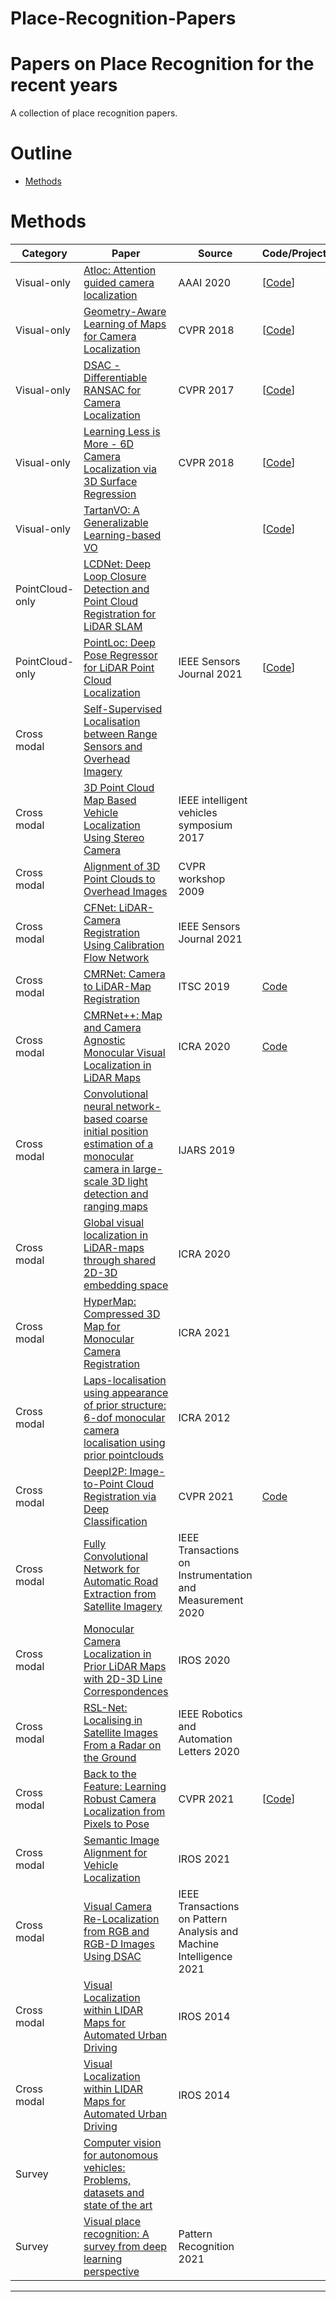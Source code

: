 # Place-Recognition-Papers
Papers on **Place Recognition** for the recent years
===

A collection of place recognition papers.

# Outline

- [Methods](#1-Methods)

# Methods

| Category | Paper | Source | Code/Project |
| --- | --- | --- | --- |
| Visual-only | [Atloc: Attention guided camera localization](https://arxiv.org/pdf/1909.03557v2.pdf) | AAAI 2020 | [[Code](https://github.com/BingCS/AtLoc)] |
| Visual-only | [Geometry-Aware Learning of Maps for Camera Localization](https://arxiv.org/pdf/1712.03342v3.pdf) | CVPR 2018 | [[Code](https://github.com/NVlabs/geomapnet)] |
| Visual-only | [DSAC - Differentiable RANSAC for Camera Localization](https://arxiv.org/pdf/1611.05705v4.pdf) | CVPR 2017 | [[Code](https://github.com/cvlab-dresden/DSAC)] |
| Visual-only | [Learning Less is More - 6D Camera Localization via 3D Surface Regression](https://arxiv.org/pdf/1711.10228v2.pdf) | CVPR 2018 | [[Code](https://github.com/vislearn/LessMore)] |
| Visual-only | [TartanVO: A Generalizable Learning-based VO](https://arxiv.org/pdf/2011.00359v1.pdf) |  | [[Code](https://github.com/castacks/tartanair_tools)] |
| PointCloud-only | [LCDNet: Deep Loop Closure Detection and Point Cloud Registration for LiDAR SLAM](https://arxiv.org/pdf/2103.05056v4.pdf) |  |  |
| PointCloud-only | [PointLoc: Deep Pose Regressor for LiDAR Point Cloud Localization](https://arxiv.org/pdf/2003.02392v3.pdf) | IEEE Sensors Journal 2021 | [[Code](https://github.com/loveoxford/vreloc)] |
| Cross modal | [Self-Supervised Localisation between Range Sensors and Overhead Imagery](https://arxiv.org/pdf/2006.02108v2.pdf) |  |  |
| Cross modal | [3D Point Cloud Map Based Vehicle Localization Using Stereo Camera](https://ieeexplore.ieee.org/stamp/stamp.jsp?tp=&arnumber=7995765) | IEEE intelligent vehicles symposium 2017 |  |
| Cross modal | [Alignment of 3D Point Clouds to Overhead Images](https://ieeexplore.ieee.org/stamp/stamp.jsp?tp=&arnumber=5204180) | CVPR workshop 2009 | |
| Cross modal | [CFNet: LiDAR-Camera Registration Using Calibration Flow Network](https://www.mdpi.com/1424-8220/21/23/8112) | IEEE Sensors Journal 2021 |  |
| Cross modal | [CMRNet: Camera to LiDAR-Map Registration](https://arxiv.org/pdf/1906.10109v3.pdf) | ITSC 2019 | [Code](https://github.com/cattaneod/CMRNet) |
| Cross modal | [CMRNet++: Map and Camera Agnostic Monocular Visual Localization in LiDAR Maps](https://arxiv.org/pdf/2004.13795v2.pdf) | ICRA 2020 | [Code](https://github.com/cattaneod/CMRNet) |
| Cross modal | [Convolutional neural network-based coarse initial position estimation of a monocular camera in large-scale 3D light detection and ranging maps](https://journals.sagepub.com/doi/full/10.1177/1729881419893518) | IJARS 2019 |  |
| Cross modal | [Global visual localization in LiDAR-maps through shared 2D-3D embedding space](https://arxiv.org/pdf/1910.04871v2.pdf) | ICRA 2020 |  |
| Cross modal | [HyperMap: Compressed 3D Map for Monocular Camera Registration](https://ieeexplore.ieee.org/stamp/stamp.jsp?tp=&arnumber=9561864) | ICRA 2021 |  |
| Cross modal | [Laps-localisation using appearance of prior structure: 6-dof monocular camera localisation using prior pointclouds](https://ieeexplore.ieee.org/stamp/stamp.jsp?tp=&arnumber=6224750) | ICRA 2012 |  |
| Cross modal | [DeepI2P: Image-to-Point Cloud Registration via Deep Classification](https://arxiv.org/pdf/2104.03501v1.pdf) | CVPR 2021 | [Code](https://github.com/lijx10/DeepI2P) |
| Cross modal | [Fully Convolutional Network for Automatic Road Extraction from Satellite Imagery](https://ieeexplore.ieee.org/stamp/stamp.jsp?tp=&arnumber=9106407) | IEEE Transactions on Instrumentation and Measurement 2020 |  |
| Cross modal | [Monocular Camera Localization in Prior LiDAR Maps with 2D-3D Line Correspondences](https://arxiv.org/pdf/2004.00740v2.pdf) | IROS 2020 |  |
| Cross modal | [RSL-Net: Localising in Satellite Images From a Radar on the Ground](https://arxiv.org/pdf/2001.03233v2.pdf) | IEEE Robotics and Automation Letters 2020 |  |
| Cross modal | [Back to the Feature: Learning Robust Camera Localization from Pixels to Pose](https://arxiv.org/pdf/2103.09213v2.pdf) | CVPR 2021 | [[Code](https://github.com/cvg/pixloc)] |
| Cross modal | [Semantic Image Alignment for Vehicle Localization](https://arxiv.org/pdf/2110.04162v1.pdf) | IROS 2021 |  |
| Cross modal | [Visual Camera Re-Localization from RGB and RGB-D Images Using DSAC](https://arxiv.org/pdf/2002.12324v4.pdf) | IEEE Transactions on Pattern Analysis and Machine Intelligence 2021 |  |
| Cross modal | [Visual Localization within LIDAR Maps for Automated Urban Driving](https://ieeexplore.ieee.org/stamp/stamp.jsp?tp=&arnumber=6942558) | IROS 2014 |  |
| Cross modal | [Visual Localization within LIDAR Maps for Automated Urban Driving](https://ieeexplore.ieee.org/stamp/stamp.jsp?tp=&arnumber=6942558) | IROS 2014 |  |
| Survey | [Computer vision for autonomous vehicles: Problems, datasets and state of the art](https://www.nowpublishers.com/article/Details/CGV-079) |  |  |
| Survey | [Visual place recognition: A survey from deep learning perspective](https://www.sciencedirect.com/science/article/pii/S003132032030563X) | Pattern Recognition 2021 |  |
---
 
